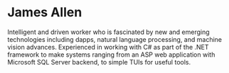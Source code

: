 # James Allen

Intelligent and driven worker who is fascinated by new and emerging technologies including dapps, natural language processing, and machine vision advances. Experienced in working with C# as part of the .NET framework to make systems ranging from an ASP web application with Microsoft SQL Server backend, to simple TUIs for useful tools.

